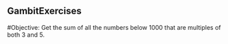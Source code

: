 ## GambitExercises
#Objective: Get the sum of all the numbers below 1000 that are multiples of both 3 and 5. 
